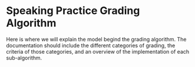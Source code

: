 # Speaking Practice Grading Algorithm
Here is where we will explain the model begind the grading algorithm.
The documentation should include the different categories of grading, the criteria of those categories, and an overview of the implementation of each sub-algorithm.